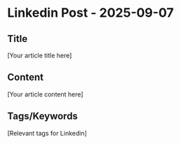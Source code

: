 # Linkedin Post - 2025-09-07

## Title
[Your article title here]

## Content
[Your article content here]

## Tags/Keywords
[Relevant tags for Linkedin]
